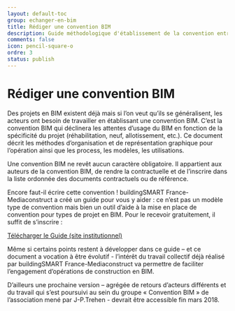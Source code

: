 ```yaml
---
layout: default-toc
group: echanger-en-bim
title: Rédiger une convention BIM
description: Guide méthodologique d'établissement de la convention entre acteurs d'un projet.
comments: false
icon: pencil-square-o
ordre: 3
status: publish
---
```


# Rédiger une convention BIM

Des projets en BIM existent déjà mais si l’on veut qu’ils se généralisent, les acteurs ont besoin de travailler en établissant une convention BIM. C’est la convention BIM qui déclinera les attentes d’usage du BIM en fonction de la spécificité du projet (réhabilitation, neuf, allotissement, etc.). Ce document décrit les méthodes d’organisation et de représentation graphique pour l’opération ainsi que les process, les modèles, les utilisations.

Une convention BIM ne revêt aucun caractère obligatoire. Il appartient aux auteurs de la convention BIM, de rendre la contractuelle et de l’inscrire dans la liste ordonnée des documents contractuels ou de référence.

Encore faut-il écrire cette convention ! buildingSMART France-Mediaconstruct a créé un guide pour vous y aider : ce n’est pas un modèle type de convention mais bien un outil d’aide à la mise en place de convention pour types de projet en BIM. Pour le recevoir gratuitement, il suffit de s’inscrire :

<a class="btn btn-info" href="http://www.mediaconstruct.fr/travaux/guide-de-convention-bim" role="button">Télécharger le Guide (site institutionnel)</a>

Même si certains points restent à développer dans ce guide – et ce document a vocation à être évolutif -  l’intérêt du travail collectif déjà réalisé par buildingSMART France-Mediaconstruct va permettre de faciliter l’engagement d’opérations de construction en BIM.

D’ailleurs une prochaine version – agrégée de retours d’acteurs différents et du travail qui s’est poursuivi au sein du groupe « Convention BIM » de l’association mené par J-P.Trehen - devrait être accessible fin mars 2018.


